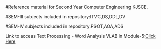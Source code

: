 #Reference material for Second Year Computer Engineering KJSCE.


#SEM-III subjects included in repository:ITVC,DS,DDL,DV


#SEM-IV subjects included in repository:PSOT,AOA,ADS


 Link to access Text Processing - Word Analysis VLAB in Module-5:[Click Here](https://nlp-iiith.vlabs.ac.in/exp/word-analysis/theory.html) 
